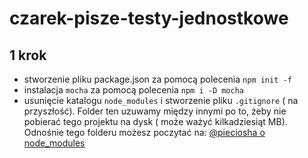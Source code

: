 # czarek-pisze-testy-jednostkowe

## 1 krok
* stworzenie pliku package.json za pomocą polecenia `npm init -f`
* instalacja `mocha` za pomocą polecenia `npm i -D mocha`
* usunięcie katalogu `node_modules` i stworzenie pliku `.gitignore` ( na przyszłość). Folder ten uzuwamy między innymi po to, żeby nie pobierać tego projektu na dysk ( może ważyć  kilkadziesiąt MB). Odnośnie tego folderu możesz poczytać na: [@pieciosha o node_modules](https://piecioshka.pl/blog/2018/11/20/dlaczego-nie-dodajemy-do-gita-katalogu-node-modules.html)
